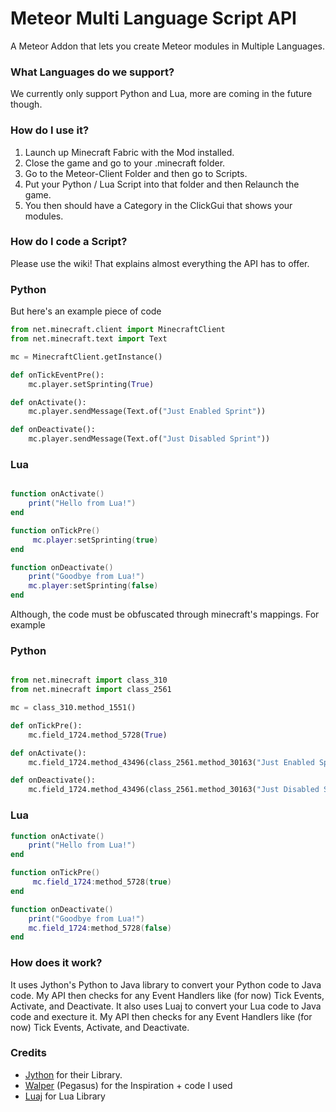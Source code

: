 # Meteor Multi Language Script API

A Meteor Addon that lets you create Meteor modules in Multiple Languages.

### What Languages do we support?

We currently only support Python and Lua, more are coming in the future though.

### How do I use it?
1. Launch up Minecraft Fabric with the Mod installed.
2. Close the game and go to your .minecraft folder.
3. Go to the Meteor-Client Folder and then go to Scripts.
4. Put your Python / Lua Script into that folder and then Relaunch the game.
5. You then should have a Category in the ClickGui that shows your modules.

### How do I code a Script?

Please use the wiki! That explains almost everything the API has to offer.


### Python

But here's an example piece of code

```python
from net.minecraft.client import MinecraftClient
from net.minecraft.text import Text

mc = MinecraftClient.getInstance()

def onTickEventPre():
    mc.player.setSprinting(True)

def onActivate():
    mc.player.sendMessage(Text.of("Just Enabled Sprint"))

def onDeactivate():
    mc.player.sendMessage(Text.of("Just Disabled Sprint"))

```

### Lua

```lua

function onActivate()
    print("Hello from Lua!")
end

function onTickPre()
     mc.player:setSprinting(true)
end

function onDeactivate()
    print("Goodbye from Lua!")
    mc.player:setSprinting(false)
end
```

Although, the code must be obfuscated through minecraft's mappings. For example

### Python

```python

from net.minecraft import class_310
from net.minecraft import class_2561

mc = class_310.method_1551()

def onTickPre():
    mc.field_1724.method_5728(True)

def onActivate():
    mc.field_1724.method_43496(class_2561.method_30163("Just Enabled Sprint"))

def onDeactivate():
    mc.field_1724.method_43496(class_2561.method_30163("Just Disabled Sprint"))
```
### Lua

```lua
function onActivate()
    print("Hello from Lua!")
end

function onTickPre()
     mc.field_1724:method_5728(true)
end

function onDeactivate()
    print("Goodbye from Lua!")
    mc.field_1724:method_5728(false)
end
```

### How does it work?
It uses Jython's Python to Java library to convert your Python code to Java code. My API then checks for any Event Handlers like (for now) Tick Events, Activate, and Deactivate.
It also uses Luaj to convert your Lua code to Java code and execture it. My API then checks for any Event Handlers like (for now) Tick Events, Activate, and Deactivate.

### Credits
- [Jython](https://www.jython.org/) for their Library.
- [Walper](https://github.com/ridglef/walper-addon) (Pegasus) for the Inspiration + code I used
- [Luaj](https://github.com/luaj/luaj) for Lua Library


